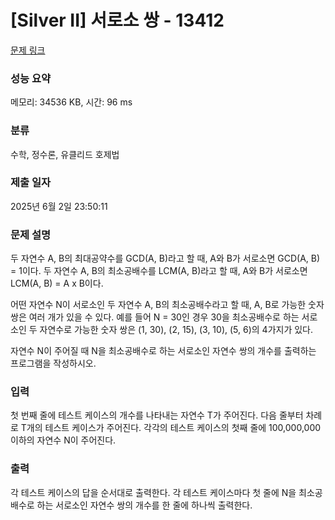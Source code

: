 # [Silver II] 서로소 쌍 - 13412 

[문제 링크](https://www.acmicpc.net/problem/13412) 

### 성능 요약

메모리: 34536 KB, 시간: 96 ms

### 분류

수학, 정수론, 유클리드 호제법

### 제출 일자

2025년 6월 2일 23:50:11

### 문제 설명

<p>두 자연수 A, B의 최대공약수를 GCD(A, B)라고 할 때, A와 B가 서로소면 GCD(A, B) = 1이다. 두 자연수 A, B의 최소공배수를 LCM(A, B)라고 할 때, A와 B가 서로소면 LCM(A, B) = A x B이다.</p>

<p>어떤 자연수 N이 서로소인 두 자연수 A, B의 최소공배수라고 할 때, A, B로 가능한 숫자 쌍은 여러 개가 있을 수 있다. 예를 들어 N = 30인 경우 30을 최소공배수로 하는 서로소인 두 자연수로 가능한 숫자 쌍은 (1, 30), (2, 15), (3, 10), (5, 6)의 4가지가 있다.</p>

<p>자연수 N이 주어질 때 N을 최소공배수로 하는 서로소인 자연수 쌍의 개수를 출력하는 프로그램을 작성하시오.</p>

### 입력 

 <p>첫 번째 줄에 테스트 케이스의 개수를 나타내는 자연수 T가 주어진다. 다음 줄부터 차례로 T개의 테스트 케이스가 주어진다. 각각의 테스트 케이스의 첫째 줄에 100,000,000이하의 자연수 N이 주어진다.</p>

### 출력 

 <p>각 테스트 케이스의 답을 순서대로 출력한다. 각 테스트 케이스마다 첫 줄에 N을 최소공배수로 하는 서로소인 자연수 쌍의 개수를 한 줄에 하나씩 출력한다.</p>

